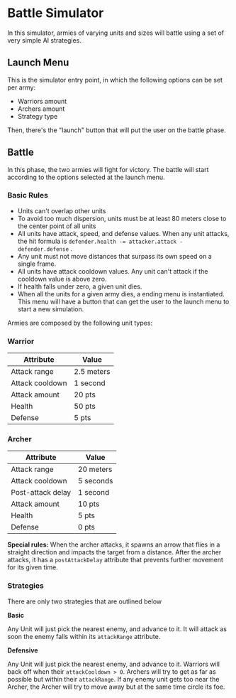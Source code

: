 # Battle Simulator

In this simulator, armies of varying units and sizes will battle using a set of very simple AI strategies.

## Launch Menu

This is the simulator entry point, in which the following options can be set per army:

- Warriors amount
- Archers amount
- Strategy type

Then, there's the "launch" button that will put the user on the battle phase.

## Battle

In this phase, the two armies will fight for victory. The battle will start according to the options selected at the
launch menu.

### Basic Rules

- Units can't overlap other units
- To avoid too much dispersion, units must be at least 80 meters close to the center point of all units
- All units have attack, speed, and defense values. When any unit attacks, the hit formula
  is `defender.health -= attacker.attack - defender.defense` .
- Any unit must not move distances that surpass its own speed on a single frame.
- All units have attack cooldown values. Any unit can't attack if the cooldown value is above zero.
- If health falls under zero, a given unit dies.
- When all the units for a given army dies, a ending menu is instantiated. This menu will have a button that can get the
  user to the launch menu to start a new simulation.

Armies are composed by the following unit types:

### Warrior

| Attribute | Value |
|---|---|
| Attack range | 2.5 meters |
| Attack cooldown | 1 second |
| Attack amount | 20 pts |
| Health | 50 pts |
| Defense | 5 pts |

### Archer

| Attribute | Value |
|---|---|
| Attack range | 20 meters |
| Attack cooldown | 5 seconds |
| Post-attack delay | 1 second |
| Attack amount | 10 pts |
| Health | 5 pts |
| Defense | 0 pts |

**Special rules:** When the archer attacks, it spawns an arrow that flies in a straight direction and impacts the target
from a distance. After the archer attacks, it has a `postAttackDelay` attribute that prevents further movement for its
given time.

### Strategies

There are only two strategies that are outlined below

**Basic**

Any Unit will just pick the nearest enemy, and advance to it. It will attack as soon the enemy falls within
its `attackRange` attribute.

**Defensive**

Any Unit will just pick the nearest enemy, and advance to it. Warriors will back off when their `attackCooldown > 0`.
Archers will try to get as far as possible but within their `attackRange`. If any enemy unit gets too near the Archer,
the Archer will try to move away but at the same time circle its foe.